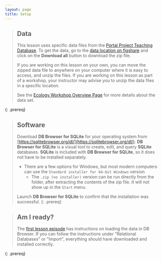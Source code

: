 ```yaml
---
layout: page
title: Setup
---
```


> ## Data
> This lesson uses specific data files from the [Portal Project Teaching Database](https://figshare.com/articles/Portal_Project_Teaching_Database/1314459). To 
> get the data, go to the [data location on figshare](https://figshare.com/articles/Portal_Project_Teaching_Database/1314459) and click on the **Download all** button to download the zip file. 
> 
> If you are working on this lesson on your own, you can move the zipped data file to 
> anywhere on your computer where it is easy to access, and unzip the files. If you 
> are working on this lesson as part of a workshop, your instructor may advise you 
> to unzip the data files in a specific location. 
> 
> See the 
> [Ecology Workshop Overview Page](https://datacarpentry.org/ecology-workshop/) for more details about the data set. 
> 
{: .prereq}


> ## Software
> 
> Download **DB Browser for SQLite** for your operating system 
> from [https://sqlitebrowser.org/dl/](https://sqlitebrowser.org/dl/). 
> **DB Browser for SQLite** is a visual tool to create, edit, and 
> query **SQLite** databases. **SQLite** is included with **DB Browser 
> for SQLite**, so it does not have to be installed separately.
> * There are a few options for Windows, but most modern computers can use the `Standard installer for 64-bit Windows` version
>   * The `.zip (no installer)` version can be run directly from the folder, after extracting the contents of the zip file. It will not show up in the `Start` menu.
> 
> Launch **DB Browser for SQLite** to confirm that the installation was successful. 
{: .prereq}

> ## Am I ready? 
> 
> The [first lesson episode](/00-sql-introduction/index.html) has instructions
> on loading the data in DB Browser. If you can follow the instructions under "Relational
> Databases" or "Import", everything should have downloaded and installed correctly. 
> 
{: .prereq}
